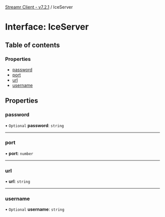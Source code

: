 [Streamr Client - v7.2.1](../README.md) / IceServer

# Interface: IceServer

## Table of contents

### Properties

- [password](IceServer.md#password)
- [port](IceServer.md#port)
- [url](IceServer.md#url)
- [username](IceServer.md#username)

## Properties

### password

• `Optional` **password**: `string`

___

### port

• **port**: `number`

___

### url

• **url**: `string`

___

### username

• `Optional` **username**: `string`
